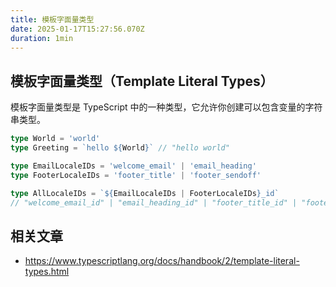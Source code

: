 ```yaml
---
title: 模板字面量类型
date: 2025-01-17T15:27:56.070Z
duration: 1min
---
```


## 模板字面量类型（Template Literal Types）

模板字面量类型是 TypeScript 中的一种类型，它允许你创建可以包含变量的字符串类型。

```ts
type World = 'world'
type Greeting = `hello ${World}` // "hello world"
```

```ts
type EmailLocaleIDs = 'welcome_email' | 'email_heading'
type FooterLocaleIDs = 'footer_title' | 'footer_sendoff'

type AllLocaleIDs = `${EmailLocaleIDs | FooterLocaleIDs}_id`
// "welcome_email_id" | "email_heading_id" | "footer_title_id" | "footer_sendoff_id"
```

## 相关文章

- https://www.typescriptlang.org/docs/handbook/2/template-literal-types.html
